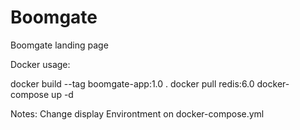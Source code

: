 # Boomgate

Boomgate landing page

Docker usage:

docker build --tag boomgate-app:1.0 .
docker pull redis:6.0
docker-compose up -d

Notes: Change display Environtment on docker-compose.yml 
